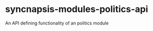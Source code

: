 syncnapsis-modules-politics-api
===============================

An API defining functionality of an politics module